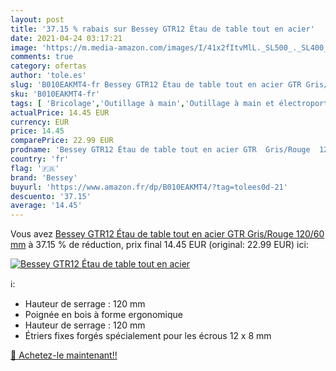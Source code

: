 ```yaml
---
layout: post
title: '37.15 % rabais sur Bessey GTR12 Étau de table tout en acier'
date: 2021-04-24 03:17:21
image: 'https://m.media-amazon.com/images/I/41x2fItvMlL._SL500_._SL400_.jpg'
comments: true
category: ofertas
author: 'tole.es'
slug: 'B010EAKMT4-fr Bessey GTR12 Étau de table tout en acier GTR Gris/Rouge...'
sku: 'B010EAKMT4-fr'
tags: [ 'Bricolage','Outillage à main','Outillage à main et électroportatif','Serre-joints à main','Serres-joints','bessey', ]
actualPrice: 14.45 EUR
currency: EUR
price: 14.45
comparePrice: 22.99 EUR
prodname: 'Bessey GTR12 Étau de table tout en acier GTR  Gris/Rouge  120/60 mm'
country: 'fr'
flag: '🇫🇷'
brand: 'Bessey'
buyurl: 'https://www.amazon.fr/dp/B010EAKMT4/?tag=tolees0d-21'
descuento: '37.15'
average: '14.45'
---
```


Vous avez [Bessey GTR12 Étau de table tout en acier GTR  Gris/Rouge  120/60 mm](https://www.amazon.fr/dp/B010EAKMT4/?tag=tolees0d-21)  à  37.15 % de réduction, prix final  14.45 EUR (original: 22.99 EUR) ici:

[![Bessey GTR12 Étau de table tout en acier](https://m.media-amazon.com/images/I/41x2fItvMlL._SL500_._SL400_.jpg)](https://www.amazon.fr/dp/B010EAKMT4/?tag=tolees0d-21)

ℹ️:

- Hauteur de serrage : 120 mm
- Poignée en bois à forme ergonomique
- Hauteur de serrage : 120 mm
- Étriers fixes forgés spécialement pour les écrous 12 x 8 mm

[🛒 Achetez-le maintenant!!](https://www.amazon.fr/dp/B010EAKMT4/?tag=tolees0d-21)
